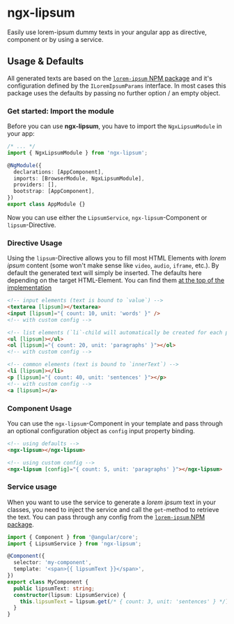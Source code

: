 # ngx-lipsum

Easily use lorem-ipsum dummy texts in your angular app as directive, component or by using a service.

## Usage & Defaults

All generated texts are based on the [`lorem-ipsum` NPM package](https://www.npmjs.com/package/lorem-ipsum#using-the-function) and it's configuration defined by the `ILoremIpsumParams` interface.
In most cases this package uses the defaults by passing no further option / an empty object.

### Get started: Import the module

Before you can use **ngx-lipsum**, you have to import the `NgxLipsumModule` in your app:

```ts
/* ... */
import { NgxLipsumModule } from 'ngx-lipsum';

@NgModule({
  declarations: [AppComponent],
  imports: [BrowserModule, NgxLipsumModule],
  providers: [],
  bootstrap: [AppComponent],
})
export class AppModule {}
```

Now you can use either the `LipsumService`, `ngx-lipsum`-Component or `lipsum`-Directive.

### Directive Usage

Using the `lipsum`-Directive allows you to fill most HTML Elements with _lorem ipsum_ content (some won't make sense like `video`, `audio`, `iframe`, etc.).
By default the generated text will simply be inserted.
The defaults here depending on the target HTML-Element. You can find them [at the top of the implementation ](https://github.com/d-koppenhagen/ngx-lipsum/tree/main/projects/ngx-lipsum/src/lib/lipsum.directive.ts)

```html
<!-- input elements (text is bound to `value`) -->
<textarea [lipsum]></textarea>
<input [lipsum]="{ count: 10, unit: 'words' }" />
<!-- with custom config -->

<!-- list elements (`li`-child will automatically be created for each paragraph) -->
<ul [lipsum]></ul>
<ol [lipsum]="{ count: 20, unit: 'paragraphs' }"></ol>
<!-- with custom config -->

<!-- common elements (text is bound to `innerText`) -->
<li [lipsum]></li>
<p [lipsum]="{ count: 40, unit: 'sentences' }"></p>
<!-- with custom config -->
<a [lipsum]></a>
```

### Component Usage

You can use the `ngx-lipsum`-Component in your template and pass through an optional configuration object as `config` input property binding.

```html
<!-- using defaults -->
<ngx-lipsum></ngx-lipsum>

<!-- using custom config -->
<ngx-lipsum [config]="{ count: 5, unit: 'paragraphs' }"></ngx-lipsum>
```

### Service usage

When you want to use the service to generate a _lorem ipsum_ text in your classes, you need to inject the service and call the `get`-method to retrieve the text.
You can pass through any config from the [`lorem-ipsum` NPM package](https://www.npmjs.com/package/lorem-ipsum#using-the-function).

```ts
import { Component } from '@angular/core';
import { LipsumService } from 'ngx-lipsum';

@Component({
  selector: 'my-component',
  template: '<span>{{ lipsumText }}</span>',
})
export class MyComponent {
  public lipsumText: string;
  constructor(lipsum: LipsumService) {
    this.lipsumText = lipsum.get(/* { count: 3, unit: 'sentences' } */);
  }
}
```
